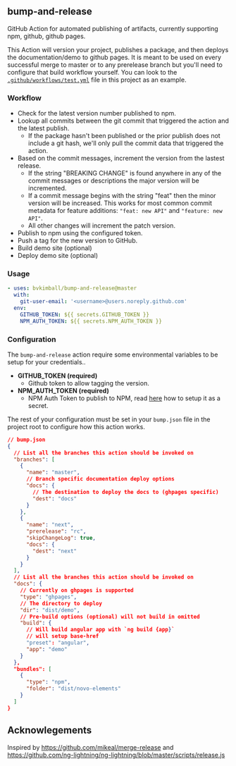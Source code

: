 ## bump-and-release

GitHub Action for automated publishing of artifacts, currently supporting npm, github, github pages.

This Action will version your project, publishes a package, and then deploys the documentation/demo to github pages. It is meant to be used on every successful merge to master or to any prerelease branch but you'll need to configure that build workflow yourself. You can look to the [`.github/workflows/test.yml`](./.github/workflows/test.yml) file in this project as an example.

### Workflow

* Check for the latest version number published to npm.
* Lookup all commits between the git commit that triggered the action and the latest publish.
  * If the package hasn't been published or the prior publish does not include a git hash, we'll
    only pull the commit data that triggered the action.
* Based on the commit messages, increment the version from the lastest release.
  * If the string "BREAKING CHANGE" is found anywhere in any of the commit messages or descriptions the major 
    version will be incremented.
  * If a commit message begins with the string "feat" then the minor version will be increased. This works
    for most common commit metadata for feature additions: `"feat: new API"` and `"feature: new API"`.
  * All other changes will increment the patch version.
* Publish to npm using the configured token.
* Push a tag for the new version to GitHub.
* Build demo site (optional)
* Deploy demo site (optional)

### Usage

```yaml
- uses: bvkimball/bump-and-release@master
  with:
    git-user-email: '<username>@users.noreply.github.com'    
  env:
    GITHUB_TOKEN: ${{ secrets.GITHUB_TOKEN }}
    NPM_AUTH_TOKEN: ${{ secrets.NPM_AUTH_TOKEN }}
```

### Configuration

The `bump-and-release` action require some environmental variables to be setup for your credentials..

* **GITHUB_TOKEN (required)**
  * Github token to allow tagging the version.
* **NPM_AUTH_TOKEN (required)**
  * NPM Auth Token to publish to NPM, read [here](https://docs.github.com/en/actions/configuring-and-managing-workflows/creating-and-storing-encrypted-secrets) how to setup it as a secret.

The rest of your configuration must be set in your `bump.json` file in the project root to configure how this action works.

```json
// bump.json
{
  // List all the branches this action should be invoked on
  "branches": [
    {
      "name": "master",
      // Branch specific documentation deploy options
      "docs": {
        // The destination to deploy the docs to (ghpages specific)
        "dest": "docs"
      }
    },
    {
      "name": "next",
      "prerelease": "rc",
      "skipChangeLog": true,
      "docs": {
        "dest": "next"
      }
    }
  ],
  // List all the branches this action should be invoked on
  "docs": {
    // Currently on ghpages is supported
    "type": "ghpages",
    // The directory to deploy
    "dir": "dist/demo",
    // Pre-build options (optional) will not build in omitted
    "build": {
      // Will build angular app with `ng build {app}`
      // will setup base-href
      "preset": "angular",
      "app": "demo"
    }
  },
  "bundles": [
    {
      "type": "npm",
      "folder": "dist/novo-elements"
    }
  ]
}
```

## Acknowlegements

Inspired by https://github.com/mikeal/merge-release and https://github.com/ng-lightning/ng-lightning/blob/master/scripts/release.js
